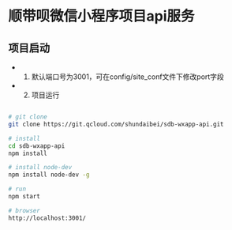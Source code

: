 # 顺带呗微信小程序项目api服务

## 项目启动
+ 1. 默认端口号为3001，可在config/site_conf文件下修改port字段
+ 2. 项目运行
```bash

# git clone
git clone https://git.qcloud.com/shundaibei/sdb-wxapp-api.git

# install
cd sdb-wxapp-api
npm install

# install node-dev
npm install node-dev -g

# run
npm start

# browser
http://localhost:3001/
```